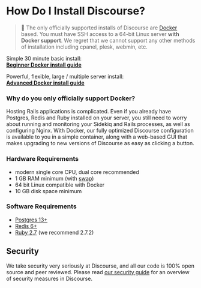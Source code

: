 # How Do I Install Discourse?

> :bell: The only officially supported installs of Discourse are [Docker](https://www.docker.io/) based. You must have SSH access to a 64-bit Linux server **with Docker support**. We regret that we cannot support any other methods of installation including cpanel, plesk, webmin, etc.

Simple 30 minute basic install:  
[**Beginner Docker install guide**][basic]

Powerful, flexible, large / multiple server install:  
[**Advanced Docker install guide**][advanced]

### Why do you only officially support Docker?

Hosting Rails applications is complicated. Even if you already have Postgres, Redis and Ruby installed on your server, you still need to worry about running and monitoring your Sidekiq and Rails processes, as well as configuring Nginx. With Docker, our fully optimized Discourse configuration is available to you in a simple container, along with a web-based GUI that makes upgrading to new versions of Discourse as easy as clicking a button.

### Hardware Requirements

- modern single core CPU, dual core recommended
- 1 GB RAM minimum (with [swap][swap])
- 64 bit Linux compatible with Docker
- 10 GB disk space minimum

### Software Requirements

- [Postgres 13+](https://www.postgresql.org/download/)
- [Redis 6+](https://redis.io/download)
- [Ruby 2.7](https://www.ruby-lang.org/en/downloads/) (we recommend 2.7.2)

## Security

We take security very seriously at Discourse, and all our code is 100% open source and peer reviewed. Please read [our security guide](https://github.com/discourse/discourse/blob/main/docs/SECURITY.md) for an overview of security measures in Discourse.

[basic]: https://github.com/discourse/discourse/blob/main/docs/INSTALL-cloud.md
[advanced]: https://github.com/discourse/discourse_docker
[swap]: https://meta.discourse.org/t/create-a-swapfile-for-your-linux-server/13880
